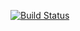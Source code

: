 [![Build Status](https://travis-ci.com/por964/examn3start.svg?branch=master)](https://travis-ci.com/por964/examn3start)
